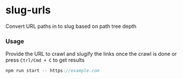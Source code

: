 # slug-urls

Convert URL paths in to slug based on path tree depth

### Usage

Provide the URL to crawl and slugify the links once the crawl is done or press
`Ctrl/Cmd + C` to get results

```js
npm run start -- https://example.com
```
